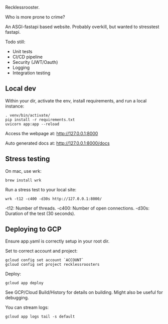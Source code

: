 Recklessrooster.

Who is more prone to crime?

An ASGI-fastapi based website. Probably overkill, but wanted to stresstest fastapi.

Todo still:

- Unit tests
- CI/CD pipeline
- Security (JWT/Oauth)
- Logging
- Integration testing


## Local dev

Within your dir, activate the env, install requirements, and run a local instance:

```
. venv/bin/activate/
pip install -r requirements.txt
uvicorn app:app --reload
```

Access the webpage at: 
http://127.0.0.1:8000

Auto generated docs at: 
http://127.0.0.1:8000/docs



## Stress testing

On mac, use wrk:

```
brew install wrk
```

Run a stress test to your local site:

```
wrk -t12 -c400 -d30s http://127.0.0.1:8000/
```

-t12: Number of threads.
-c400: Number of open connections.
-d30s: Duration of the test (30 seconds).


## Deploying to GCP

Ensure app.yaml is correctly setup in your root dir.

Set to correct account and project:
```
gcloud config set account `ACCOUNT`
gcloud config set project recklessroosters
```

Deploy:
```
gcloud app deploy
```

See GCP/Cloud Build/History for details on building. Might also be useful for debugging.

You can stream logs:
```
gcloud app logs tail -s default
```